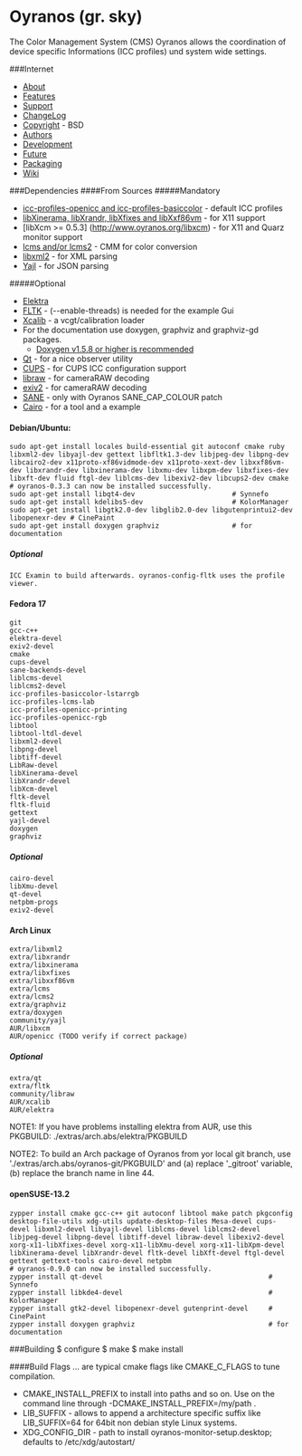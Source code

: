 # Oyranos (gr. sky)

The Color Management System (CMS) Oyranos allows the coordination of
device specific Informations (ICC profiles) und system wide settings.


###Internet
* [About](http://www.oyranos.org/about)
* [Features](http://www.oyranos.org/features)
* [Support](http://www.oyranos.org/support)
* [ChangeLog](ChangeLog.md)
* [Copyright](COPYING.md) - BSD
* [Authors](AUTHORS.md)
* [Development](http://www.oyranos.org/development)
* [Future](http://www.oyranos.org/future)
* [Packaging](PACKAGING.md)
* [Wiki](http://www.oyranos.org/wiki/index.php?title=Oyranos)


###Dependencies
####From Sources
#####Mandatory
* [icc-profiles-openicc and icc-profiles-basiccolor](http://sourceforge.net/projects/openicc/files/) - default ICC profiles
* [libXinerama, libXrandr, libXfixes and libXxf86vm](http:/www.x.org) - for X11 support
* [libXcm >= 0.5.3] (http://www.oyranos.org/libxcm) - for X11 and Quarz monitor support
* [lcms and/or lcms2](http://www.littlecms.com) - CMM for color conversion
* [libxml2](http://www.xmlsoft.org/) - for XML parsing
* [Yajl](http://lloyd.github.com/yajl) - for JSON parsing

#####Optional
* [Elektra](http://www.libelektra.org)
* [FLTK](http://www.fltk.org) - (--enable-threads) is needed for the example Gui
* [Xcalib](http://www.etg.e-technik.uni-erlangen.de/web/doe/xcalib/) - a vcgt/calibration loader 
* For the documentation use doxygen, graphviz and graphviz-gd packages.
  * [Doxygen v1.5.8 or higher is recommended](http://www.doxygen.org)
* [Qt](http://www.qt.io) - for a nice observer utility
* [CUPS](http://www.cups.org) - for CUPS ICC configuration support
* [libraw](http://www.libraw.org) - for cameraRAW decoding
* [exiv2](http://www.exiv2.org/) - for cameraRAW decoding
* [SANE](http://www.sane-project.org/) - only with Oyranos SANE\_CAP\_COLOUR patch
* [Cairo](http://www.cairographics.org/) - for a tool and a example

#### Debian/Ubuntu:
    sudo apt-get install locales build-essential git autoconf cmake ruby libxml2-dev libyajl-dev gettext libfltk1.3-dev libjpeg-dev libpng-dev libcairo2-dev x11proto-xf86vidmode-dev x11proto-xext-dev libxxf86vm-dev libxrandr-dev libxinerama-dev libxmu-dev libxpm-dev libxfixes-dev libxft-dev fluid ftgl-dev liblcms-dev libexiv2-dev libcups2-dev cmake
    # oyranos-0.3.3 can now be installed successfully.
    sudo apt-get install libqt4-dev                        # Synnefo
    sudo apt-get install kdelibs5-dev                      # KolorManager
    sudo apt-get install libgtk2.0-dev libglib2.0-dev libgutenprintui2-dev libopenexr-dev # CinePaint
    sudo apt-get install doxygen graphviz                  # for documentation

##### Optional
    ICC Examin to build afterwards. oyranos-config-fltk uses the profile viewer.

#### Fedora 17
    git
    gcc-c++
    elektra-devel
    exiv2-devel
    cmake
    cups-devel
    sane-backends-devel
    liblcms-devel
    liblcms2-devel
    icc-profiles-basiccolor-lstarrgb
    icc-profiles-lcms-lab
    icc-profiles-openicc-printing
    icc-profiles-openicc-rgb
    libtool
    libtool-ltdl-devel
    libxml2-devel
    libpng-devel
    libtiff-devel
    LibRaw-devel
    libXinerama-devel
    libXrandr-devel
    libXcm-devel
    fltk-devel
    fltk-fluid
    gettext
    yajl-devel
    doxygen
    graphviz
##### Optional
    cairo-devel
    libXmu-devel
    qt-devel
    netpbm-progs
    exiv2-devel

#### Arch Linux
    extra/libxml2
    extra/libxrandr
    extra/libxinerama
    extra/libxfixes
    extra/libxxf86vm
    extra/lcms
    extra/lcms2
    extra/graphviz
    extra/doxygen
    community/yajl
    AUR/libxcm
    AUR/openicc (TODO verify if correct package)
##### Optional
    extra/qt
    extra/fltk
    community/libraw
    AUR/xcalib
    AUR/elektra

  NOTE1: If you have problems installing elektra from AUR,
  use this PKGBUILD: ./extras/arch.abs/elektra/PKGBUILD

  NOTE2: To build an Arch package of Oyranos from yor local git branch,
  use './extras/arch.abs/oyranos-git/PKGBUILD' and
  (a) replace '_gitroot' variable,
  (b) replace the branch name in line 44.

#### openSUSE-13.2
    zypper install cmake gcc-c++ git autoconf libtool make patch pkgconfig desktop-file-utils xdg-utils update-desktop-files Mesa-devel cups-devel libxml2-devel libyajl-devel liblcms-devel liblcms2-devel libjpeg-devel libpng-devel libtiff-devel libraw-devel libexiv2-devel xorg-x11-libXfixes-devel xorg-x11-libXmu-devel xorg-x11-libXpm-devel libXinerama-devel libXrandr-devel fltk-devel libXft-devel ftgl-devel gettext gettext-tools cairo-devel netpbm
    # oyranos-0.9.0 can now be installed successfully.
    zypper install qt-devel                                         # Synnefo
    zypper install libkde4-devel                                    # KolorManager
    zypper install gtk2-devel libopenexr-devel gutenprint-devel     # CinePaint
    zypper install doxygen graphviz                                 # for documentation

###Building
    $ configure
    $ make
    $ make install

####Build Flags
... are typical cmake flags like CMAKE_C_FLAGS to tune compilation.

* CMAKE_INSTALL_PREFIX to install into paths and so on. Use on the command 
  line through -DCMAKE_INSTALL_PREFIX=/my/path .
* LIB_SUFFIX - allows to append a architecture specific suffix like 
  LIB_SUFFIX=64 for 64bit non debian style Linux systems.
* XDG_CONFIG_DIR - path to install oyranos-monitor-setup.desktop; defaults to /etc/xdg/autostart/

